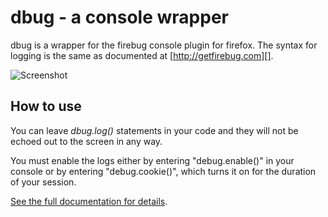 dbug - a console wrapper
========================

dbug is a wrapper for the firebug console plugin for firefox. The syntax for logging is the same as documented at [http://getfirebug.com][].

![Screenshot](http://www.clientcide.com/art/forge/dbug.png)

How to use
----------

You can leave *dbug.log()* statements in your code and they will not be echoed out to the screen in any way. 

You must enable the logs either by entering "debug.enable()" in your console or by entering "debug.cookie()", which turns it on for the duration of your session.

[See the full documentation for details](http://clientcide.com/docs/Core/dbug).